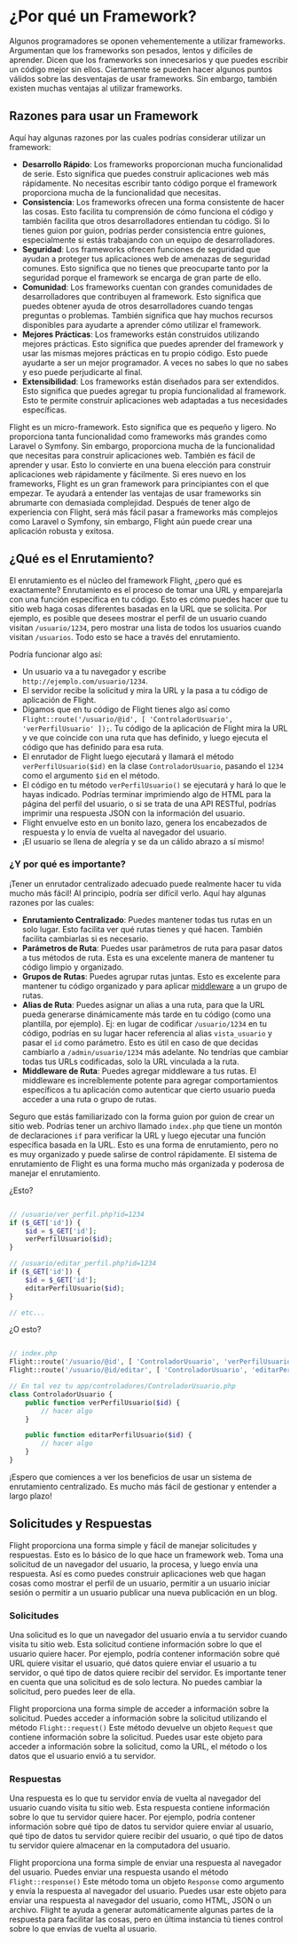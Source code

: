 # ¿Por qué un Framework?

Algunos programadores se oponen vehementemente a utilizar frameworks. Argumentan que los frameworks son pesados, lentos y difíciles de aprender. 
Dicen que los frameworks son innecesarios y que puedes escribir un código mejor sin ellos. 
Ciertamente se pueden hacer algunos puntos válidos sobre las desventajas de usar frameworks. Sin embargo, también existen muchas ventajas al utilizar frameworks. 

## Razones para usar un Framework

Aquí hay algunas razones por las cuales podrías considerar utilizar un framework:

- **Desarrollo Rápido**: Los frameworks proporcionan mucha funcionalidad de serie. Esto significa que puedes construir aplicaciones web más rápidamente. No necesitas escribir tanto código porque el framework proporciona mucha de la funcionalidad que necesitas.
- **Consistencia**: Los frameworks ofrecen una forma consistente de hacer las cosas. Esto facilita tu comprensión de cómo funciona el código y también facilita que otros desarrolladores entiendan tu código. Si lo tienes guion por guion, podrías perder consistencia entre guiones, especialmente si estás trabajando con un equipo de desarrolladores.
- **Seguridad**: Los frameworks ofrecen funciones de seguridad que ayudan a proteger tus aplicaciones web de amenazas de seguridad comunes. Esto significa que no tienes que preocuparte tanto por la seguridad porque el framework se encarga de gran parte de ello.
- **Comunidad**: Los frameworks cuentan con grandes comunidades de desarrolladores que contribuyen al framework. Esto significa que puedes obtener ayuda de otros desarrolladores cuando tengas preguntas o problemas. También significa que hay muchos recursos disponibles para ayudarte a aprender cómo utilizar el framework.
- **Mejores Prácticas**: Los frameworks están construidos utilizando mejores prácticas. Esto significa que puedes aprender del framework y usar las mismas mejores prácticas en tu propio código. Esto puede ayudarte a ser un mejor programador. A veces no sabes lo que no sabes y eso puede perjudicarte al final.
- **Extensibilidad**: Los frameworks están diseñados para ser extendidos. Esto significa que puedes agregar tu propia funcionalidad al framework. Esto te permite construir aplicaciones web adaptadas a tus necesidades específicas.

Flight es un micro-framework. Esto significa que es pequeño y ligero. No proporciona tanta funcionalidad como frameworks más grandes como Laravel o Symfony. 
Sin embargo, proporciona mucha de la funcionalidad que necesitas para construir aplicaciones web. También es fácil de aprender y usar. 
Esto lo convierte en una buena elección para construir aplicaciones web rápidamente y fácilmente. Si eres nuevo en los frameworks, Flight es un gran framework para principiantes con el que empezar. 
Te ayudará a entender las ventajas de usar frameworks sin abrumarte con demasiada complejidad. 
Después de tener algo de experiencia con Flight, será más fácil pasar a frameworks más complejos como Laravel o Symfony, 
sin embargo, Flight aún puede crear una aplicación robusta y exitosa.

## ¿Qué es el Enrutamiento?

El enrutamiento es el núcleo del framework Flight, ¿pero qué es exactamente? Enrutamiento es el proceso de tomar una URL y emparejarla con una función específica en tu código. 
Esto es cómo puedes hacer que tu sitio web haga cosas diferentes basadas en la URL que se solicita. Por ejemplo, es posible que desees mostrar el perfil de un usuario cuando 
visitan `/usuario/1234`, pero mostrar una lista de todos los usuarios cuando visitan `/usuarios`. Todo esto se hace a través del enrutamiento.

Podría funcionar algo así:

- Un usuario va a tu navegador y escribe `http://ejemplo.com/usuario/1234`.
- El servidor recibe la solicitud y mira la URL y la pasa a tu código de aplicación de Flight.
- Digamos que en tu código de Flight tienes algo así como `Flight::route('/usuario/@id', [ 'ControladorUsuario', 'verPerfilUsuario' ]);`. Tu código de la aplicación de Flight mira la URL y ve que coincide con una ruta que has definido, y luego ejecuta el código que has definido para esa ruta.  
- El enrutador de Flight luego ejecutará y llamará el método `verPerfilUsuario($id)` en la clase `ControladorUsuario`, pasando el `1234` como el argumento `$id` en el método.
- El código en tu método `verPerfilUsuario()` se ejecutará y hará lo que le hayas indicado. Podrías terminar imprimiendo algo de HTML para la página del perfil del usuario, o si se trata de una API RESTful, podrías imprimir una respuesta JSON con la información del usuario.
- Flight envuelve esto en un bonito lazo, genera los encabezados de respuesta y lo envía de vuelta al navegador del usuario.
- ¡El usuario se llena de alegría y se da un cálido abrazo a sí mismo!

### ¿Y por qué es importante?

¡Tener un enrutador centralizado adecuado puede realmente hacer tu vida mucho más fácil! Al principio, podría ser difícil verlo. Aquí hay algunas razones por las cuales:

- **Enrutamiento Centralizado**: Puedes mantener todas tus rutas en un solo lugar. Esto facilita ver qué rutas tienes y qué hacen. También facilita cambiarlas si es necesario.
- **Parámetros de Ruta**: Puedes usar parámetros de ruta para pasar datos a tus métodos de ruta. Esta es una excelente manera de mantener tu código limpio y organizado.
- **Grupos de Rutas**: Puedes agrupar rutas juntas. Esto es excelente para mantener tu código organizado y para aplicar [middleware](middleware) a un grupo de rutas.
- **Alias de Ruta**: Puedes asignar un alias a una ruta, para que la URL pueda generarse dinámicamente más tarde en tu código (como una plantilla, por ejemplo). Ej: en lugar de codificar `/usuario/1234` en tu código, podrías en su lugar hacer referencia al alias `vista_usuario` y pasar el `id` como parámetro. Esto es útil en caso de que decidas cambiarlo a `/admin/usuario/1234` más adelante. No tendrías que cambiar todas tus URLs codificadas, solo la URL vinculada a la ruta.
- **Middleware de Ruta**: Puedes agregar middleware a tus rutas. El middleware es increíblemente potente para agregar comportamientos específicos a tu aplicación como autenticar que cierto usuario pueda acceder a una ruta o grupo de rutas.

Seguro que estás familiarizado con la forma guion por guion de crear un sitio web. Podrías tener un archivo llamado `index.php` que tiene un montón de declaraciones `if` 
para verificar la URL y luego ejecutar una función específica basada en la URL. Esto es una forma de enrutamiento, pero no es muy organizado y puede 
salirse de control rápidamente. El sistema de enrutamiento de Flight es una forma mucho más organizada y poderosa de manejar el enrutamiento.

¿Esto?

```php

// /usuario/ver_perfil.php?id=1234
if ($_GET['id']) {
	$id = $_GET['id'];
	verPerfilUsuario($id);
}

// /usuario/editar_perfil.php?id=1234
if ($_GET['id']) {
	$id = $_GET['id'];
	editarPerfilUsuario($id);
}

// etc...
```

¿O esto?

```php

// index.php
Flight::route('/usuario/@id', [ 'ControladorUsuario', 'verPerfilUsuario' ]);
Flight::route('/usuario/@id/editar', [ 'ControladorUsuario', 'editarPerfilUsuario' ]);

// En tal vez tu app/controladores/ControladorUsuario.php
class ControladorUsuario {
	public function verPerfilUsuario($id) {
		// hacer algo
	}

	public function editarPerfilUsuario($id) {
		// hacer algo
	}
}
```

¡Espero que comiences a ver los beneficios de usar un sistema de enrutamiento centralizado. Es mucho más fácil de gestionar y entender a largo plazo!

## Solicitudes y Respuestas

Flight proporciona una forma simple y fácil de manejar solicitudes y respuestas. Esto es lo básico de lo que hace un framework web. Toma una solicitud 
de un navegador del usuario, la procesa, y luego envía una respuesta. Así es como puedes construir aplicaciones web que hagan cosas como mostrar el perfil de un usuario, permitir a un usuario iniciar sesión o permitir a un usuario publicar una nueva publicación en un blog.

### Solicitudes

Una solicitud es lo que un navegador del usuario envía a tu servidor cuando visita tu sitio web. Esta solicitud contiene información sobre lo que el usuario 
quiere hacer. Por ejemplo, podría contener información sobre qué URL quiere visitar el usuario, qué datos quiere enviar el usuario a tu servidor, 
o qué tipo de datos quiere recibir del servidor. Es importante tener en cuenta que una solicitud es de solo lectura. No puedes cambiar la solicitud, 
pero puedes leer de ella.

Flight proporciona una forma simple de acceder a información sobre la solicitud. Puedes acceder a información sobre la solicitud utilizando el método `Flight::request()` 
Este método devuelve un objeto `Request` que contiene información sobre la solicitud. Puedes usar este objeto para acceder a información sobre la solicitud, 
como la URL, el método o los datos que el usuario envió a tu servidor.

### Respuestas

Una respuesta es lo que tu servidor envía de vuelta al navegador del usuario cuando visita tu sitio web. Esta respuesta contiene información sobre lo que 
tu servidor quiere hacer. Por ejemplo, podría contener información sobre qué tipo de datos tu servidor quiere enviar al usuario, qué tipo de datos 
tu servidor quiere recibir del usuario, o qué tipo de datos tu servidor quiere almacenar en la computadora del usuario.

Flight proporciona una forma simple de enviar una respuesta al navegador del usuario. Puedes enviar una respuesta usando el método `Flight::response()` 
Este método toma un objeto `Response` como argumento y envía la respuesta al navegador del usuario. Puedes usar este objeto para enviar una respuesta al navegador del usuario, 
como HTML, JSON o un archivo. Flight te ayuda a generar automáticamente algunas partes de la respuesta para facilitar las cosas, pero en última instancia tú tienes 
control sobre lo que envías de vuelta al usuario.